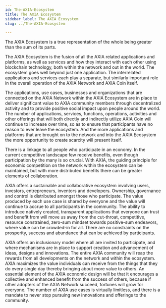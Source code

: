 ```yaml
---
id: The-AXIA-Ecosystem
title: The AXIA Ecosystem
sidebar_label: The AXIA Ecosystem
slug: ../The-AXIA-Ecosystem

---
```



The AXIA Ecosystem is a true representation of the whole being greater than the sum of its parts. 

The AXIA Ecosystem is the fusion of all the AXIA related applications and platforms, as well as services and how they interact with each other using blockchain technology, both within the network and out in the world. The ecosystem goes well beyond just one application. The interrelated applications and services each play a separate, but similarly important role in the overall operation of the AXIA Network and AXIA Coin itself.

The applications, use cases, businesses and organizations that are connected on the AXIA Network within the AXIA Ecosystem are in place to deliver significant value to AXIA community members through decentralized activity and to provide positive social impact upon people around the world. The number of applications, services, functions, operations, activities and other offerings that will both directly and indirectly utilize AXIA Coin will continue to increase over time, so as to ensure that participants have no reason to ever leave the ecosystem. And the more applications and platforms that are brought on to the network and into the AXIA Ecosystem the more opportunity to create scarcity will present itself.

There is a linkage to all people who participate in an economy. In the current competitive landscape few receive benefits, even though participation by the many is so crucial. With AXIA, the guiding principle for economic competition on the network within the ecosystem can be maintained, but with more distributed benefits there can be greater elements of collaboration. 

AXIA offers a sustainable and collaborative ecosystem involving users, investors, entrepreneurs, inventors and developers. Ownership, governance and control is distributed amongst those who participate. The value produced by each use case is shared by everyone and the value will continue to accrue to all participants in the community. The ability to introduce natively created, transparent applications that everyone can trust and benefit from will move us away from the cut-throat, competitive, resource constrained, zero-sum mindset towards positive-sum endeavors, where value can be crowded-in for all. There are no constraints on the prosperity, success and abundance that can be achieved by participants.

AXIA offers an inclusionary model where all are invited to participate, and where mechanisms are in place to support creation and advancement of ideas, designs and innovations. The entire AXIA community will reap the rewards from all developments on the network and within the ecosystem. AXIA maximizes the value individuals can receive from the things that they do every single day thereby bringing about more value to others. An essential element of the AXIA economic design will be that it encourages a collective and enhanced benefit from the success of others, because if other adopters of the AXIA Network succeed, fortunes will grow for everyone. The number of AXIA use cases is virtually limitless, and there is a mandate to never stop pursuing new innovations and offerings to the community.

